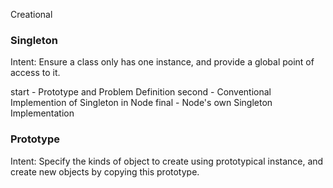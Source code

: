 Creational 

### Singleton
Intent:
Ensure a class only has one instance, and provide a global point of access to it.

start - Prototype and Problem Definition
second - Conventional Implemention of Singleton in Node
final - Node's own Singleton Implementation

### Prototype
Intent:
Specify the kinds of object to create using prototypical instance, and create new
objects by copying this prototype.